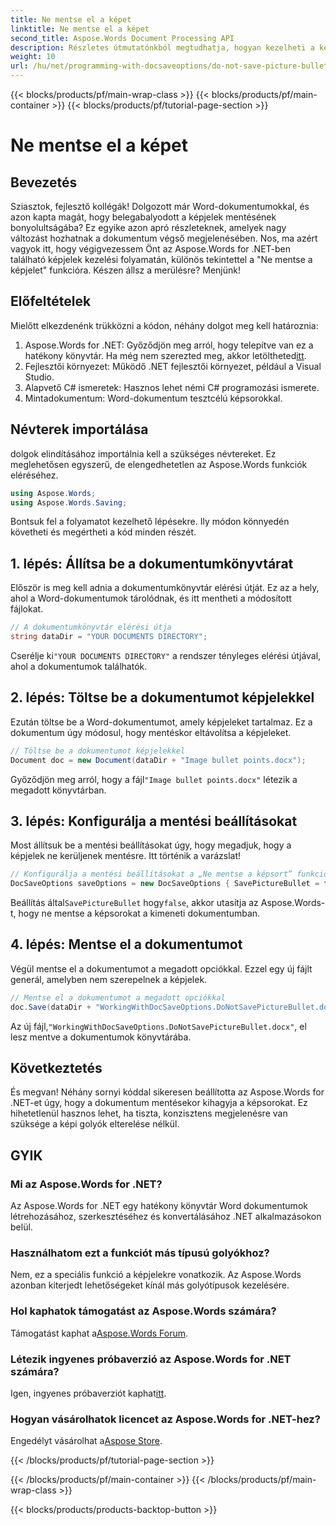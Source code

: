 ```yaml
---
title: Ne mentse el a képet
linktitle: Ne mentse el a képet
second_title: Aspose.Words Document Processing API
description: Részletes útmutatónkból megtudhatja, hogyan kezelheti a képjeleket az Aspose.Words for .NET-ben. Egyszerűsítse a dokumentumkezelést és hozzon létre professzionális Word dokumentumokat könnyedén.
weight: 10
url: /hu/net/programming-with-docsaveoptions/do-not-save-picture-bullet/
---
```


{{< blocks/products/pf/main-wrap-class >}}
{{< blocks/products/pf/main-container >}}
{{< blocks/products/pf/tutorial-page-section >}}

# Ne mentse el a képet

## Bevezetés

Sziasztok, fejlesztő kollégák! Dolgozott már Word-dokumentumokkal, és azon kapta magát, hogy belegabalyodott a képjelek mentésének bonyolultságába? Ez egyike azon apró részleteknek, amelyek nagy változást hozhatnak a dokumentum végső megjelenésében. Nos, ma azért vagyok itt, hogy végigvezessem Önt az Aspose.Words for .NET-ben található képjelek kezelési folyamatán, különös tekintettel a "Ne mentse a képjelet" funkcióra. Készen állsz a merülésre? Menjünk!

## Előfeltételek

Mielőtt elkezdenénk trükközni a kódon, néhány dolgot meg kell határoznia:

1.  Aspose.Words for .NET: Győződjön meg arról, hogy telepítve van ez a hatékony könyvtár. Ha még nem szerezted meg, akkor letöltheted[itt](https://releases.aspose.com/words/net/).
2. Fejlesztői környezet: Működő .NET fejlesztői környezet, például a Visual Studio.
3. Alapvető C# ismeretek: Hasznos lehet némi C# programozási ismerete.
4. Mintadokumentum: Word-dokumentum tesztcélú képsorokkal.

## Névterek importálása

dolgok elindításához importálnia kell a szükséges névtereket. Ez meglehetősen egyszerű, de elengedhetetlen az Aspose.Words funkciók eléréséhez.

```csharp
using Aspose.Words;
using Aspose.Words.Saving;
```

Bontsuk fel a folyamatot kezelhető lépésekre. Ily módon könnyedén követheti és megértheti a kód minden részét.

## 1. lépés: Állítsa be a dokumentumkönyvtárat

Először is meg kell adnia a dokumentumkönyvtár elérési útját. Ez az a hely, ahol a Word-dokumentumok tárolódnak, és itt mentheti a módosított fájlokat.

```csharp
// A dokumentumkönyvtár elérési útja
string dataDir = "YOUR DOCUMENTS DIRECTORY";
```

 Cserélje ki`"YOUR DOCUMENTS DIRECTORY"` a rendszer tényleges elérési útjával, ahol a dokumentumok találhatók.

## 2. lépés: Töltse be a dokumentumot képjelekkel

Ezután töltse be a Word-dokumentumot, amely képjeleket tartalmaz. Ez a dokumentum úgy módosul, hogy mentéskor eltávolítsa a képjeleket.

```csharp
// Töltse be a dokumentumot képjelekkel
Document doc = new Document(dataDir + "Image bullet points.docx");
```

 Győződjön meg arról, hogy a fájl`"Image bullet points.docx"` létezik a megadott könyvtárban.

## 3. lépés: Konfigurálja a mentési beállításokat

Most állítsuk be a mentési beállításokat úgy, hogy megadjuk, hogy a képjelek ne kerüljenek mentésre. Itt történik a varázslat!

```csharp
// Konfigurálja a mentési beállításokat a „Ne mentse a képsort” funkcióval
DocSaveOptions saveOptions = new DocSaveOptions { SavePictureBullet = false };
```

 Beállítás által`SavePictureBullet` hogy`false`, akkor utasítja az Aspose.Words-t, hogy ne mentse a képsorokat a kimeneti dokumentumban.

## 4. lépés: Mentse el a dokumentumot

Végül mentse el a dokumentumot a megadott opciókkal. Ezzel egy új fájlt generál, amelyben nem szerepelnek a képjelek.

```csharp
// Mentse el a dokumentumot a megadott opciókkal
doc.Save(dataDir + "WorkingWithDocSaveOptions.DoNotSavePictureBullet.docx", saveOptions);
```

 Az új fájl,`"WorkingWithDocSaveOptions.DoNotSavePictureBullet.docx"`, el lesz mentve a dokumentumok könyvtárába.

## Következtetés

És megvan! Néhány sornyi kóddal sikeresen beállította az Aspose.Words for .NET-et úgy, hogy a dokumentum mentésekor kihagyja a képsorokat. Ez hihetetlenül hasznos lehet, ha tiszta, konzisztens megjelenésre van szüksége a képi golyók elterelése nélkül.

## GYIK

### Mi az Aspose.Words for .NET?
Az Aspose.Words for .NET egy hatékony könyvtár Word dokumentumok létrehozásához, szerkesztéséhez és konvertálásához .NET alkalmazásokon belül.

### Használhatom ezt a funkciót más típusú golyókhoz?
Nem, ez a speciális funkció a képjelekre vonatkozik. Az Aspose.Words azonban kiterjedt lehetőségeket kínál más golyótípusok kezelésére.

### Hol kaphatok támogatást az Aspose.Words számára?
 Támogatást kaphat a[Aspose.Words Forum](https://forum.aspose.com/c/words/8).

### Létezik ingyenes próbaverzió az Aspose.Words for .NET számára?
 Igen, ingyenes próbaverziót kaphat[itt](https://releases.aspose.com/).

### Hogyan vásárolhatok licencet az Aspose.Words for .NET-hez?
 Engedélyt vásárolhat a[Aspose Store](https://purchase.aspose.com/buy).

{{< /blocks/products/pf/tutorial-page-section >}}

{{< /blocks/products/pf/main-container >}}
{{< /blocks/products/pf/main-wrap-class >}}

{{< blocks/products/products-backtop-button >}}
